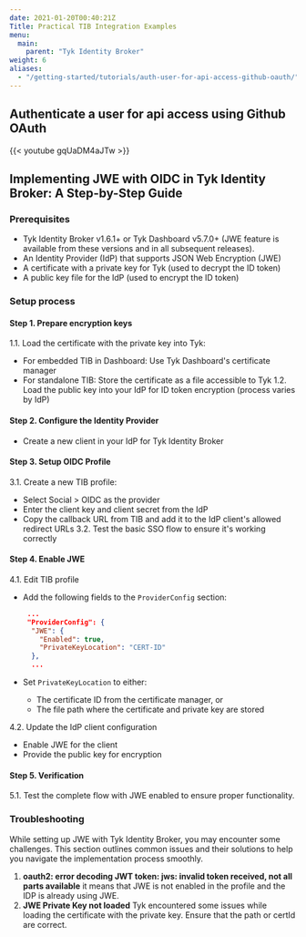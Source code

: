 ```yaml
---
date: 2021-01-20T00:40:21Z
Title: Practical TIB Integration Examples
menu:
  main:
    parent: "Tyk Identity Broker"
weight: 6
aliases:
  - "/getting-started/tutorials/auth-user-for-api-access-github-oauth/"
---
```


## Authenticate a user for api access using Github OAuth

{{< youtube gqUaDM4aJTw >}}

## Implementing JWE with OIDC in Tyk Identity Broker: A Step-by-Step Guide

### Prerequisites
- Tyk Identity Broker v1.6.1+ or Tyk Dashboard v5.7.0+ (JWE feature is available from these versions and in all subsequent releases).
- An Identity Provider (IdP) that supports JSON Web Encryption (JWE)
- A certificate with a private key for Tyk (used to decrypt the ID token)
- A public key file for the IdP (used to encrypt the ID token)

### Setup process

#### Step 1. Prepare encryption keys
1.1. Load the certificate with the private key into Tyk:
   - For embedded TIB in Dashboard: Use Tyk Dashboard's certificate manager
   - For standalone TIB: Store the certificate as a file accessible to Tyk
1.2. Load the public key into your IdP for ID token encryption (process varies by IdP)

#### Step 2. Configure the Identity Provider
- Create a new client in your IdP for Tyk Identity Broker

#### Step 3. Setup OIDC Profile
3.1. Create a new TIB profile:
  - Select Social > OIDC as the provider
  - Enter the client key and client secret from the IdP
  - Copy the callback URL from TIB and add it to the IdP client's allowed redirect URLs
3.2. Test the basic SSO flow to ensure it's working correctly

#### Step 4. Enable JWE
4.1. Edit TIB profile
  - Add the following fields to the `ProviderConfig` section:

    ```json
     ...
     "ProviderConfig": {
      "JWE": {
        "Enabled": true,
        "PrivateKeyLocation": "CERT-ID"
      },
      ...
    ```

  - Set `PrivateKeyLocation` to either:
    - The certificate ID from the certificate manager, or
    - The file path where the certificate and private key are stored
    
4.2. Update the IdP client configuration
  - Enable JWE for the client
  - Provide the public key for encryption

#### Step 5. Verification
5.1. Test the complete flow with JWE enabled to ensure proper functionality.

### Troubleshooting
While setting up JWE with Tyk Identity Broker, you may encounter some challenges. This section outlines common issues and their solutions to help you navigate the implementation process smoothly. 

1. **oauth2: error decoding JWT token: jws: invalid token received, not all parts available** it means that JWE is not enabled in the profile and the IDP is already using JWE.
2. **JWE Private Key not loaded** Tyk encountered some issues while loading the certificate with the private key. Ensure that the path or certId are correct.